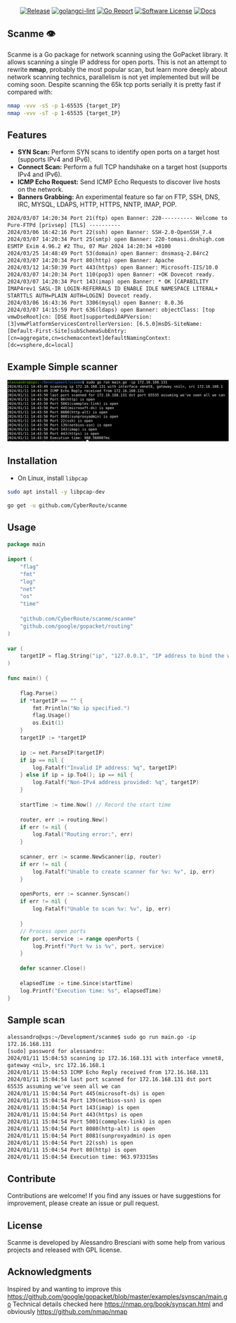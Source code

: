 <p align="center">
  <a href="https://github.com/CyberRoute/scanme/releases/latest"><img alt="Release" src="https://img.shields.io/github/release/CyberRoute/scanme.svg?style=flat-square"></a>
  <a href="https://github.com/CyberRoute/scanme/actions/workflows/golangci-lint.yml/badge.svg?branch=main"><img alt="golangci-lint" src="https://img.shields.io/badge/golangci-lint-brightgreen.svg?style=flat"></a>
  <a href="https://goreportcard.com/badge/github.com/CyberRoute/scanme"><img alt="Go Report" src="https://img.shields.io/badge/go%20report-A+-brightgreen.svg?style=flat"></a>
  <a href="https://github.com/CyberRoute/scanme/blob/main/LICENSE"><img alt="Software License" src="https://img.shields.io/badge/license-GPL3-brightgreen.svg?style=flat"></a>
  <a href="http://godoc.org/github.com/CyberRoute/scanme"> <img alt="Docs" src="https://img.shields.io/badge/godoc-reference-blue.svg?style=flat-square"></a>
</p>

## Scanme :eye:

Scanme is a Go package for network scanning using the GoPacket library. It allows scanning a single IP address for open ports.
This is not an attempt to rewrite **nmap**, probably the most popular scan, but learn more deeply about network scanning technics, parallelism
is not yet implemented but will be coming soon. Despite scanning the 65k tcp ports serially it is pretty fast if compared with:

```bash
nmap -vvv -sS -p 1-65535 {target_IP}
nmap -vvv -sT -p 1-65535 {target_IP}
```

## Features

- **SYN Scan:** Perform SYN scans to identify open ports on a target host (supports IPv4 and IPv6).
- **Connect Scan:** Perform a full TCP handshake on a target host (supports IPv4 and IPv6).
- **ICMP Echo Request:** Send ICMP Echo Requests to discover live hosts on the network.
- **Banners Grabbing:** An experimental feature so far on FTP, SSH, DNS, IRC, MYSQL, LDAPS, HTTP, HTTPS, NNTP, IMAP, POP.

```
2024/03/07 14:20:34 Port 21(ftp) open Banner: 220---------- Welcome to Pure-FTPd [privsep] [TLS] ----------
2024/03/06 16:42:16 Port 22(ssh) open Banner: SSH-2.0-OpenSSH_7.4
2024/03/07 14:20:34 Port 25(smtp) open Banner: 220-tomasi.dnshigh.com ESMTP Exim 4.96.2 #2 Thu, 07 Mar 2024 14:20:34 +0100
2024/03/25 14:48:49 Port 53(domain) open Banner: dnsmasq-2.84rc2
2024/03/07 14:20:34 Port 80(http) open Banner: Apache
2024/03/12 14:50:39 Port 443(https) open Banner: Microsoft-IIS/10.0
2024/03/07 14:20:34 Port 110(pop3) open Banner: +OK Dovecot ready.
2024/03/07 14:20:34 Port 143(imap) open Banner: * OK [CAPABILITY IMAP4rev1 SASL-IR LOGIN-REFERRALS ID ENABLE IDLE NAMESPACE LITERAL+ STARTTLS AUTH=PLAIN AUTH=LOGIN] Dovecot ready.
2024/03/06 16:43:36 Port 3306(mysql) open Banner: 8.0.36
2024/03/07 14:15:59 Port 636(ldaps) open Banner: objectClass: [top vmwDseRoot]cn: [DSE Root]supportedLDAPVersion: [3]vmwPlatformServicesControllerVersion: [6.5.0]msDS-SiteName: [Default-First-Site]subSchemaSubEntry: [cn=aggregate,cn=schemacontext]defaultNamingContext: [dc=vsphere,dc=local]
```

## Example Simple scanner
<div align="center">
    <img src="/img/scanme.png" width="800px"</img> 
</div>

## Installation

- On Linux, install `libpcap` 
```bash
sudo apt install -y libpcap-dev
```
```bash
go get -u github.com/CyberRoute/scanme
```

## Usage

```go
package main

import (
	"flag"
	"fmt"
	"log"
	"net"
	"os"
	"time"

	"github.com/CyberRoute/scanme/scanme"
	"github.com/google/gopacket/routing"
)

var (
	targetIP = flag.String("ip", "127.0.0.1", "IP address to bind the web UI server to.")
)

func main() {

	flag.Parse()
	if *targetIP == "" {
		fmt.Println("No ip specified.")
		flag.Usage()
		os.Exit(1)
	}
	targetIP := *targetIP

	ip := net.ParseIP(targetIP)
	if ip == nil {
		log.Fatalf("Invalid IP address: %q", targetIP)
	} else if ip = ip.To4(); ip == nil {
		log.Fatalf("Non-IPv4 address provided: %q", targetIP)
	}

	startTime := time.Now() // Record the start time

	router, err := routing.New()
	if err != nil {
		log.Fatal("Routing error:", err)
	}

	scanner, err := scanme.NewScanner(ip, router)
	if err != nil {
		log.Fatalf("Unable to create scanner for %v: %v", ip, err)
	}

	openPorts, err := scanner.Synscan()
	if err != nil {
		log.Fatalf("Unable to scan %v: %v", ip, err)

	}
	// Process open ports
	for port, service := range openPorts {
		log.Printf("Port %v is %v", port, service)
	}

	defer scanner.Close()

	elapsedTime := time.Since(startTime)
	log.Printf("Execution time: %s", elapsedTime)
}
```

## Sample scan
```
alessandro@xps:~/Development/scanme$ sudo go run main.go -ip 172.16.168.131
[sudo] password for alessandro: 
2024/01/11 15:04:53 scanning ip 172.16.168.131 with interface vmnet8, gateway <nil>, src 172.16.168.1
2024/01/11 15:04:53 ICMP Echo Reply received from 172.16.168.131
2024/01/11 15:04:54 last port scanned for 172.16.168.131 dst port 65535 assuming we've seen all we can
2024/01/11 15:04:54 Port 445(microsoft-ds) is open
2024/01/11 15:04:54 Port 139(netbios-ssn) is open
2024/01/11 15:04:54 Port 143(imap) is open
2024/01/11 15:04:54 Port 443(https) is open
2024/01/11 15:04:54 Port 5001(commplex-link) is open
2024/01/11 15:04:54 Port 8080(http-alt) is open
2024/01/11 15:04:54 Port 8081(sunproxyadmin) is open
2024/01/11 15:04:54 Port 22(ssh) is open
2024/01/11 15:04:54 Port 80(http) is open
2024/01/11 15:04:54 Execution time: 963.973315ms
```

## Contribute
Contributions are welcome! If you find any issues or have suggestions for improvement, please create an issue or pull request.

## License
Scanme is developed by Alessandro Bresciani with some help from various projects and released with GPL license.

## Acknowledgments
Inspired by and wanting to improve this https://github.com/google/gopacket/blob/master/examples/synscan/main.go
Technical details checked here https://nmap.org/book/synscan.html and obviously https://github.com/nmap/nmap


